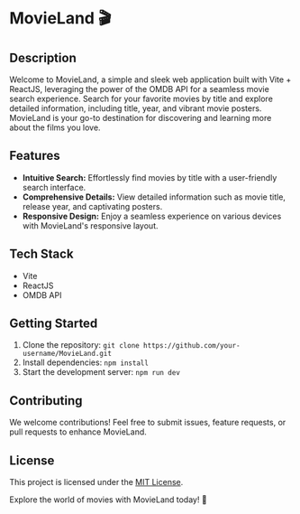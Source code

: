 # MovieLand 🎬

## Description
Welcome to MovieLand, a simple and sleek web application built with Vite + ReactJS, leveraging the power of the OMDB API for a seamless movie search experience. Search for your favorite movies by title and explore detailed information, including title, year, and vibrant movie posters. MovieLand is your go-to destination for discovering and learning more about the films you love.

## Features
- **Intuitive Search:** Effortlessly find movies by title with a user-friendly search interface.
- **Comprehensive Details:** View detailed information such as movie title, release year, and captivating posters.
- **Responsive Design:** Enjoy a seamless experience on various devices with MovieLand's responsive layout.

## Tech Stack
- Vite
- ReactJS
- OMDB API

## Getting Started
1. Clone the repository: `git clone https://github.com/your-username/MovieLand.git`
2. Install dependencies: `npm install`
3. Start the development server: `npm run dev`

## Contributing
We welcome contributions! Feel free to submit issues, feature requests, or pull requests to enhance MovieLand.

## License
This project is licensed under the [MIT License](LICENSE).

Explore the world of movies with MovieLand today! 🌟
